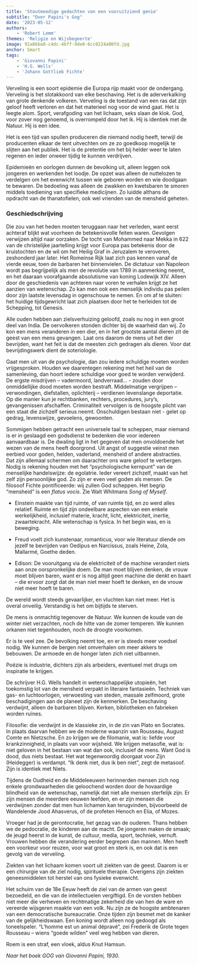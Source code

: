 ```yaml
---
title: 'Stoutmoedige gedachten van een vooruitziend genie'
subtitle: "Over Papini's Gog"
date: '2023-05-12'
authors:
    - 'Robert Lemm'
themes: 'Religie en Wijsbegeerte'
image: 91a86ba8-c4dc-4bff-9de0-6cc0224a00fd.jpg
anchor: Smart
tags:
    - 'Giovanni Papini'
    - 'H.G. Wells'
    - 'Johann Gottlieb Fichte'
---
```


Verveling is een soort epidemie die Europa rijp maakt voor de ondergang. Verveling is het slotakkoord van elke beschaving. Het is de aderverkalking van grote denkende volkeren. Verveling is de toestand van een ras dat zijn geloof heeft verloren en dat het materieel nog voor de wind gaat. Het is leegte alom. Sport, verafgoding van het lichaam, seks slaan de klok. God, voor zover nog genoemd, is overrompeld  door het ik. Hij is identiek met de Natuur. Hij is een idee.

Het is een tijd van spullen produceren die niemand nodig heeft, terwijl de producenten elkaar de tent uitvechten om ze zo goedkoop mogelijk te slijten aan het publiek. Het is de pretentie om het bij helder weer te laten regenen en ieder onweer tijdig te kunnen verdrijven.

Epidemieën en oorlogen dunnen de bevolking uit, alleen leggen ook jongeren en werkenden het loodje.  De opzet was alleen de nuttelozen te verdelgen om het evenwicht tussen wie geboren worden en wie doodgaan te bewaren. De bedoeling was alleen de zwakken en kwetsbaren te smoren middels toediening van specifieke medicijnen. Zo luidde althans  de opdracht van de thanatofielen, ook wel vrienden van de mensheid geheten. 

### Geschiedschrijving

Die zou van het heden moeten teruggaan naar het verleden, want eerst achteraf blijkt wat voorheen de betekenisvolle feiten waren. Gevolgen verwijzen altijd naar oorzaken. De tocht van Mohammed naar Mekka in 622 van de christelijke jaartelling krijgt voor Europa pas betekenis door de kruistochten en de wil om het Heilig Graf in Jeruzalem te veroveren, zeshonderd jaar later. Het Romeinse Rijk laat zich pas kennen vanaf de vierde eeuw, toen de barbaren het binnenvielen. De dictatuur van Napoleon wordt pas begrijpelijk als men de revolutie van 1789 in aanmerking neemt, en het daaraan voorafgaande absolutisme van koning Lodewijk XIV. Alleen door de geschiedenis van achteren naar voren te verhalen krijgt ze het aanzien van wetenschap. Zo kan men ook een menselijk individu pas peilen door zijn laatste levensdag in ogenschouw te nemen. En om af te sluiten:  het huidige tijdsgewricht laat zich plaatsen door het te herleiden tot de Schepping, tot Genesis. 

Alle ouden hebben aan zielsverhuizing geloofd, zoals nu nog in een groot deel van India. De oervolkeren stonden dichter bij de waarheid dan wij. Zo kon een mens veranderen in een dier, en in het grootste aantal dieren zit de geest van een mens gevangen. Laat ons daarom de mens uit het dier bevrijden, want het feit is dat de meesten zich gedragen als dieren. Voor dat bevrijdingswerk dient de soteriologie.

Gaat men uit van de psychologie, dan zou iedere schuldige moeten worden vrijgesproken. Houden we daarentegen rekening met het heil van de samenleving, dan hoort iedere schuldige voor goed te worden verwijderd. De ergste misdrijven – vadermoord, landverraad… - zouden door onmiddellijke dood moeten worden bestraft. Middelmatige vergrijpen – verwondingen, diefstallen, oplichterij – verdienen levenslange deportatie. Op die manier kun je rechtbanken, rechters, procedures, jury’s,  gevangenissen afschaffen. Criminaliteit vervolgen is de hoogste plicht van een staat die zichzelf serieus neemt.  Onschuldigen bestaan niet - gelet op gedrag, levenswijze, gevoelens, gewoonten.

Sommigen hebben getracht een universele taal te scheppen, maar niemand is er in geslaagd een godsdienst te bedenken die voor iedereen aanvaardbaar is. De dwaling ligt in het gegeven dat men onvoldoende het wezen van de mens heeft doorgrond. Uit angst of suggestie veinst men eerbied voor goden, helden, vaderland, mensheid of andere abstracties. Dat zijn allemaal schermen om daarachter ons ware geloof te verbergen. Nodig is rekening houden met het “psychologische kernpunt” van de menselijke handelswijze: de egolatrie. Ieder vereert zichzelf, maakt van het zelf zijn persoonlijke god. Zo zijn er even veel goden als mensen. De filosoof Fichte pontificeerde: wij zullen God scheppen. Het begrip “mensheid” is een _flatus vocis_. Zie Walt Whitmans _Song of Myself_.

- Einstein maakte van tijd ruimte, of van ruimte tijd, en zo werd alles relatief. Ruimte en tijd zijn ondeelbare aspecten van een enkele werkelijkheid, inclusief materie, kracht, licht, elektriciteit, inertie, zwaartekracht. Alle wetenschap is fysica. In het begin was, en is beweging.

- Freud voelt zich kunstenaar, romanticus, voor wie literatuur diende om jezelf te bevrijden van Oedipus en Narcissus, zoals Heine, Zola, Mallarmé, Goethe deden.

- Edison: De vooruitgang via de elektriciteit of de machine verandert niets aan onze oorspronkelijke doem. De man moet blijven denken, de vrouw moet blijven baren, want er is nog altijd geen machine die denkt en baart – die ervoor zorgt dat de man niet meer hoeft te denken, en de vrouw niet meer hoeft te baren.

De wereld wordt steeds gevaarlijker, en vluchten kan niet meer. Het is overal onveilig. Verstandig is het om bijtijds te sterven.

De mens is onmachtig tegenover de Natuur. We kunnen de koude van de winter niet verzachten, noch de hitte van de zomer temperen. We kunnen orkanen niet tegenhouden, noch de droogte voorkomen.

Er is te veel zee. De bevolking neemt toe, en er is steeds meer voedsel nodig. We kunnen de bergen niet omverhalen om meer akkers te bebouwen. De armoede en de honger laten zich niet uitbannen.

Poëzie is industrie, dichters zijn als arbeiders, eventueel met drugs om inspiratie te krijgen.

De schrijver H.G. Wells handelt in wetenschappelijke utopieën, het toekomstig lot van de mensheid verpakt in literaire fantasieën. Techniek van gas- en luchtoorlogen, verwoesting van steden, massale zelfmoord, grote beschadigingen aan de planeet zijn de kenmerken. De beschaving verdwijnt, alleen de barbaren blijven. Kerken, bibliotheken en fabrieken worden ruïnes.

Filosofie: die verdwijnt in de klassieke zin, in de zin van Plato en Socrates. In plaats daarvan hebben we de moderne waanzin van Rousseau, August Comte en Nietzsche. En zo krijgen we de filomanie, wat is: liefde voor krankzinnigheid, in plaats van voor wijsheid. We krijgen metasofie, wat is: niet geloven in het bestaan van wat dan ook, inclusief de mens. Want God is dood, dus niets bestaat. Het wat tegenwoordig doorgaat voor Zijn (Heidegger) is verdampt. “Ik denk niet, dus ik ben niet”, zegt de metasoof. Zijn is identiek met Niets.

Tijdens de Oudheid en de Middeleeuwen herinnerden mensen zich nog enkele grondwaarheden die geloochend worden door de hovaardige blindheid van de wetenschap, namelijk dat niet alle mensen sterfelijk zijn. Er zijn mensen die meerdere eeuwen leefden, en er zijn mensen die verdwijnen zonder dat men hun lichamen kan terugvinden, bijvoorbeeld de Wandelende Jood Ahasverus, of de profeten Henoch en Elia, of Mozes.

Vroeger had je de gerontocratie, het gezag van de ouderen. Thans hebben we de pedocratie, de kinderen aan de macht. De jongeren maken de smaak; de jeugd heerst in de kunst, de cultuur, media, sport, techniek, vernuft. Vrouwen hebben die verandering eerder begrepen dan mannen. Men heeft een voorkeur voor reuzen, voor wat groot en sterk is, en ook dat is een gevolg van de verveling.

Ziekten van het lichaam komen voort uit ziekten van de geest. Daarom is er een chirurgie van de ziel nodig, spirituele therapie. Overigens zijn ziekten geneesmiddelen tot herstel van ons fysieke evenwicht.

Het schuim van de 18e Eeuw heeft de ziel van de armen van geest bezoedeld, en die van de intellectuelen vergiftigd. En de vorsten hebben niet meer die verheven en rechtmatige zekerheid die van hen de ware en vereerde wijsgeren maakte van een volk. Nu zijn ze de hoogste ambtenaren van een democratische bureaucratie. Onze  tijden zijn besmet met de kanker van de gelijkheidswaan. Een  koning wordt alleen nog gedoogd  als toneelspeler. “L’homme est un animal dépravé”, zei Frederik de Grote tegen Rousseau – wiens “goede wilden” veel weg hebben van dieren.

Roem is een straf, een vloek, aldus Knut Hamsun.

_Naar het boek GOG van Giovanni Papini, 1930._
